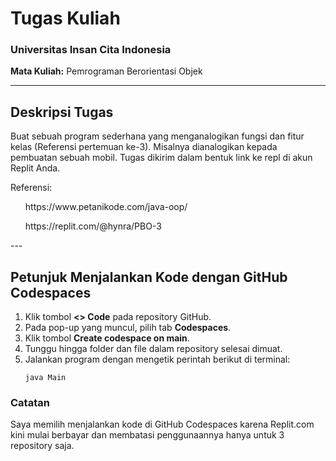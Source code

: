 # **Tugas Kuliah**  
### Universitas Insan Cita Indonesia  

**Mata Kuliah:** Pemrograman Berorientasi Objek  

---

## Deskripsi Tugas
Buat sebuah program sederhana yang menganalogikan fungsi dan fitur kelas (Referensi pertemuan ke-3). Misalnya dianalogikan kepada pembuatan sebuah mobil. Tugas dikirim dalam bentuk link ke repl di akun Replit Anda.

Referensi:
<ul> https://www.petanikode.com/java-oop/ </ul>
<ul> https://replit.com/@hynra/PBO-3 </ul>
---

## Petunjuk Menjalankan Kode dengan GitHub Codespaces

1. Klik tombol **<> Code** pada repository GitHub.
2. Pada pop-up yang muncul, pilih tab **Codespaces**.
3. Klik tombol **Create codespace on main**.
4. Tunggu hingga folder dan file dalam repository selesai dimuat.
5. Jalankan program dengan mengetik perintah berikut di terminal:
   ```
   java Main
   ```

### Catatan

Saya memilih menjalankan kode di GitHub Codespaces karena Replit.com kini mulai berbayar dan membatasi penggunaannya hanya untuk 3 repository saja.
